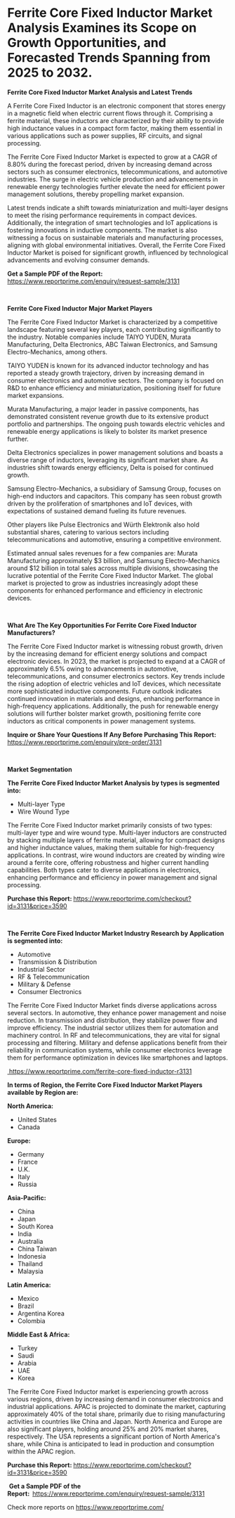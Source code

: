 <p><h1>Ferrite Core Fixed Inductor Market Analysis Examines its Scope on Growth Opportunities, and Forecasted Trends Spanning from 2025 to 2032.</h1></p><p><strong>Ferrite Core Fixed Inductor Market Analysis and Latest Trends</strong></p>
<p><p>A Ferrite Core Fixed Inductor is an electronic component that stores energy in a magnetic field when electric current flows through it. Comprising a ferrite material, these inductors are characterized by their ability to provide high inductance values in a compact form factor, making them essential in various applications such as power supplies, RF circuits, and signal processing.</p><p>The Ferrite Core Fixed Inductor Market is expected to grow at a CAGR of 8.80% during the forecast period, driven by increasing demand across sectors such as consumer electronics, telecommunications, and automotive industries. The surge in electric vehicle production and advancements in renewable energy technologies further elevate the need for efficient power management solutions, thereby propelling market expansion. </p><p>Latest trends indicate a shift towards miniaturization and multi-layer designs to meet the rising performance requirements in compact devices. Additionally, the integration of smart technologies and IoT applications is fostering innovations in inductive components. The market is also witnessing a focus on sustainable materials and manufacturing processes, aligning with global environmental initiatives. Overall, the Ferrite Core Fixed Inductor Market is poised for significant growth, influenced by technological advancements and evolving consumer demands.</p></p>
<p><strong>Get a Sample PDF of the Report:&nbsp;</strong> <a href="https://www.reportprime.com/enquiry/request-sample/3131?utm_campaign=2633&utm_medium=2&utm_source=Github&utm_content=ia&utm_term=18032025&utm_id=ferrite-core-fixed-inductor">https://www.reportprime.com/enquiry/request-sample/3131</a></p>
<p>&nbsp;</p>
<p><strong>Ferrite Core Fixed Inductor Major Market Players</strong></p>
<p><p>The Ferrite Core Fixed Inductor Market is characterized by a competitive landscape featuring several key players, each contributing significantly to the industry. Notable companies include TAIYO YUDEN, Murata Manufacturing, Delta Electronics, ABC Taiwan Electronics, and Samsung Electro-Mechanics, among others. </p><p>TAIYO YUDEN is known for its advanced inductor technology and has reported a steady growth trajectory, driven by increasing demand in consumer electronics and automotive sectors. The company is focused on R&D to enhance efficiency and miniaturization, positioning itself for future market expansions.</p><p>Murata Manufacturing, a major leader in passive components, has demonstrated consistent revenue growth due to its extensive product portfolio and partnerships. The ongoing push towards electric vehicles and renewable energy applications is likely to bolster its market presence further.</p><p>Delta Electronics specializes in power management solutions and boasts a diverse range of inductors, leveraging its significant market share. As industries shift towards energy efficiency, Delta is poised for continued growth.</p><p>Samsung Electro-Mechanics, a subsidiary of Samsung Group, focuses on high-end inductors and capacitors. This company has seen robust growth driven by the proliferation of smartphones and IoT devices, with expectations of sustained demand fueling its future revenues.</p><p>Other players like Pulse Electronics and Würth Elektronik also hold substantial shares, catering to various sectors including telecommunications and automotive, ensuring a competitive environment. </p><p>Estimated annual sales revenues for a few companies are: Murata Manufacturing approximately $3 billion, and Samsung Electro-Mechanics around $12 billion in total sales across multiple divisions, showcasing the lucrative potential of the Ferrite Core Fixed Inductor Market. The global market is projected to grow as industries increasingly adopt these components for enhanced performance and efficiency in electronic devices.</p></p>
<p>&nbsp;</p>
<p><strong>What Are The Key Opportunities For Ferrite Core Fixed Inductor Manufacturers?</strong></p>
<p><p>The Ferrite Core Fixed Inductor market is witnessing robust growth, driven by the increasing demand for efficient energy solutions and compact electronic devices. In 2023, the market is projected to expand at a CAGR of approximately 6.5% owing to advancements in automotive, telecommunications, and consumer electronics sectors. Key trends include the rising adoption of electric vehicles and IoT devices, which necessitate more sophisticated inductive components. Future outlook indicates continued innovation in materials and designs, enhancing performance in high-frequency applications. Additionally, the push for renewable energy solutions will further bolster market growth, positioning ferrite core inductors as critical components in power management systems.</p></p>
<p><strong>Inquire or Share Your Questions If Any Before Purchasing This Report:</strong> <a href="https://www.reportprime.com/enquiry/pre-order/3131?utm_campaign=2633&utm_medium=2&utm_source=Github&utm_content=ia&utm_term=18032025&utm_id=ferrite-core-fixed-inductor">https://www.reportprime.com/enquiry/pre-order/3131</a></p>
<p>&nbsp;</p>
<p><strong>Market Segmentation</strong></p>
<p><strong>The Ferrite Core Fixed Inductor Market Analysis by types is segmented into:</strong></p>
<p><ul><li>Multi-layer Type</li><li>Wire Wound Type</li></ul></p>
<p><p>The Ferrite Core Fixed Inductor market primarily consists of two types: multi-layer type and wire wound type. Multi-layer inductors are constructed by stacking multiple layers of ferrite material, allowing for compact designs and higher inductance values, making them suitable for high-frequency applications. In contrast, wire wound inductors are created by winding wire around a ferrite core, offering robustness and higher current handling capabilities. Both types cater to diverse applications in electronics, enhancing performance and efficiency in power management and signal processing.</p></p>
<p><strong>Purchase this Report:&nbsp;</strong><a href="https://www.reportprime.com/checkout?id=3131&price=3590&utm_campaign=2633&utm_medium=2&utm_source=Github&utm_content=ia&utm_term=18032025&utm_id=ferrite-core-fixed-inductor">https://www.reportprime.com/checkout?id=3131&price=3590</a></p>
<p>&nbsp;</p>
<p><strong>The Ferrite Core Fixed Inductor Market Industry Research by Application is segmented into:</strong></p>
<p><ul><li>Automotive</li><li>Transmission & Distribution</li><li>Industrial Sector</li><li>RF & Telecommunication</li><li>Military & Defense</li><li>Consumer Electronics</li></ul></p>
<p><p>The Ferrite Core Fixed Inductor Market finds diverse applications across several sectors. In automotive, they enhance power management and noise reduction. In transmission and distribution, they stabilize power flow and improve efficiency. The industrial sector utilizes them for automation and machinery control. In RF and telecommunications, they are vital for signal processing and filtering. Military and defense applications benefit from their reliability in communication systems, while consumer electronics leverage them for performance optimization in devices like smartphones and laptops.</p></p>
<p><a href="https://www.reportprime.com/ferrite-core-fixed-inductor-r3131?utm_campaign=2633&utm_medium=2&utm_source=Github&utm_content=ia&utm_term=18032025&utm_id=ferrite-core-fixed-inductor">&nbsp;https://www.reportprime.com/ferrite-core-fixed-inductor-r3131</a></p>
<p><strong>In terms of Region, the Ferrite Core Fixed Inductor Market Players available by Region are:</strong></p>
<p>
    <p> <strong> North America: </strong>
        <ul>
            <li>United States</li>
            <li>Canada</li>
        </ul>
        </p> 
    <p> <strong> Europe: </strong>
        <ul>
            <li>Germany</li>
            <li>France</li>
            <li>U.K.</li>
            <li>Italy</li>
            <li>Russia</li>
        </ul>
        </p> 
    <p> <strong> Asia-Pacific: </strong>
        <ul>
            <li>China</li>
            <li>Japan</li>
            <li>South Korea</li>
            <li>India</li>
            <li>Australia</li>
            <li>China Taiwan</li>
            <li>Indonesia</li>
            <li>Thailand</li>
            <li>Malaysia</li>
        </ul>
        </p> 
    <p> <strong> Latin America: </strong>
        <ul>
            <li>Mexico</li>
            <li>Brazil</li>
            <li>Argentina Korea</li>
            <li>Colombia</li>
        </ul>
        </p> 
    <p> <strong> Middle East & Africa: </strong>
        <ul>
            <li>Turkey</li>
            <li>Saudi</li>
            <li>Arabia</li>
            <li>UAE</li>
            <li>Korea</li>
        </ul>
    </p>
    </p>
<p><p>The Ferrite Core Fixed Inductor market is experiencing growth across various regions, driven by increasing demand in consumer electronics and industrial applications. APAC is projected to dominate the market, capturing approximately 40% of the total share, primarily due to rising manufacturing activities in countries like China and Japan. North America and Europe are also significant players, holding around 25% and 20% market shares, respectively. The USA represents a significant portion of North America's share, while China is anticipated to lead in production and consumption within the APAC region.</p></p>
<p><strong>Purchase this Report: </strong><a href="https://www.reportprime.com/checkout?id=3131&price=3590&utm_campaign=2633&utm_medium=2&utm_source=Github&utm_content=ia&utm_term=18032025&utm_id=ferrite-core-fixed-inductor">https://www.reportprime.com/checkout?id=3131&price=3590</a></p>
<p>&nbsp;<strong>Get a Sample PDF of the Report:&nbsp;&nbsp;</strong><a href="https://www.reportprime.com/enquiry/request-sample/3131?utm_campaign=2633&utm_medium=2&utm_source=Github&utm_content=ia&utm_term=18032025&utm_id=ferrite-core-fixed-inductor">https://www.reportprime.com/enquiry/request-sample/3131</a></p>
<p><strong></strong></p>
<p>Check more reports on <a href="https://www.reportprime.com/?utm_campaign=2633&utm_medium=2&utm_source=Github&utm_content=ia&utm_term=18032025&utm_id=ferrite-core-fixed-inductor">https://www.reportprime.com/</a></p>